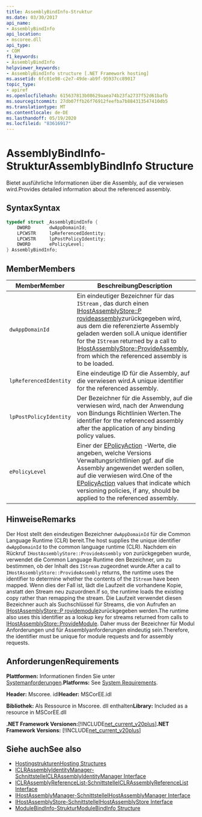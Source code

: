 ```yaml
---
title: AssemblyBindInfo-Struktur
ms.date: 03/30/2017
api_name:
- AssemblyBindInfo
api_location:
- mscoree.dll
api_type:
- COM
f1_keywords:
- AssemblyBindInfo
helpviewer_keywords:
- AssemblyBindInfo structure [.NET Framework hosting]
ms.assetid: 6fc01e98-c2e7-49de-ab9f-95937cc89017
topic_type:
- apiref
ms.openlocfilehash: 615637813b08629aaea74b23fa2737f52d61bafb
ms.sourcegitcommit: 27db07ffb26f76912feefba7b884313547410db5
ms.translationtype: MT
ms.contentlocale: de-DE
ms.lasthandoff: 05/19/2020
ms.locfileid: "83616917"
---
```

# <a name="assemblybindinfo-structure"></a><span data-ttu-id="3457a-102">AssemblyBindInfo-Struktur</span><span class="sxs-lookup"><span data-stu-id="3457a-102">AssemblyBindInfo Structure</span></span>
<span data-ttu-id="3457a-103">Bietet ausführliche Informationen über die Assembly, auf die verwiesen wird.</span><span class="sxs-lookup"><span data-stu-id="3457a-103">Provides detailed information about the referenced assembly.</span></span>  
  
## <a name="syntax"></a><span data-ttu-id="3457a-104">Syntax</span><span class="sxs-lookup"><span data-stu-id="3457a-104">Syntax</span></span>  
  
```cpp  
typedef struct _AssemblyBindInfo {  
    DWORD       dwAppDomainId;  
    LPCWSTR     lpReferencedIdentity;  
    LPCWSTR     lpPostPolicyIdentity;  
    DWORD       ePolicyLevel;  
} AssemblyBindInfo;  
```  
  
## <a name="members"></a><span data-ttu-id="3457a-105">Member</span><span class="sxs-lookup"><span data-stu-id="3457a-105">Members</span></span>  
  
|<span data-ttu-id="3457a-106">Member</span><span class="sxs-lookup"><span data-stu-id="3457a-106">Member</span></span>|<span data-ttu-id="3457a-107">Beschreibung</span><span class="sxs-lookup"><span data-stu-id="3457a-107">Description</span></span>|  
|------------|-----------------|  
|`dwAppDomainId`|<span data-ttu-id="3457a-108">Ein eindeutiger Bezeichner für das `IStream` , das durch einen [IHostAssemblyStore::P rovideassembly](ihostassemblystore-provideassembly-method.md)zurückgegeben wird, aus dem die referenzierte Assembly geladen werden soll.</span><span class="sxs-lookup"><span data-stu-id="3457a-108">A unique identifier for the `IStream` returned by a call to [IHostAssemblyStore::ProvideAssembly](ihostassemblystore-provideassembly-method.md), from which the referenced assembly is to be loaded.</span></span>|  
|`lpReferencedIdentity`|<span data-ttu-id="3457a-109">Eine eindeutige ID für die Assembly, auf die verwiesen wird.</span><span class="sxs-lookup"><span data-stu-id="3457a-109">A unique identifier for the referenced assembly.</span></span>|  
|`lpPostPolicyIdentity`|<span data-ttu-id="3457a-110">Der Bezeichner für die Assembly, auf die verwiesen wird, nach der Anwendung von Bindungs Richtlinien Werten.</span><span class="sxs-lookup"><span data-stu-id="3457a-110">The identifier for the referenced assembly after the application of any binding policy values.</span></span>|  
|`ePolicyLevel`|<span data-ttu-id="3457a-111">Einer der [EPolicyAction](epolicyaction-enumeration.md) -Werte, die angeben, welche Versions Verwaltungsrichtlinien ggf. auf die Assembly angewendet werden sollen, auf die verwiesen wird.</span><span class="sxs-lookup"><span data-stu-id="3457a-111">One of the [EPolicyAction](epolicyaction-enumeration.md) values that indicate which versioning policies, if any, should be applied to the referenced assembly.</span></span>|  
  
## <a name="remarks"></a><span data-ttu-id="3457a-112">Hinweise</span><span class="sxs-lookup"><span data-stu-id="3457a-112">Remarks</span></span>  
 <span data-ttu-id="3457a-113">Der Host stellt den eindeutigen Bezeichner `dwAppDomainId` für die Common Language Runtime (CLR) bereit.</span><span class="sxs-lookup"><span data-stu-id="3457a-113">The host supplies the unique identifier `dwAppDomainId` to the common language runtime (CLR).</span></span> <span data-ttu-id="3457a-114">Nachdem ein Rückruf `IHostAssemblyStore::ProvideAssembly` von zurückgegeben wurde, verwendet die Common Language Runtime den Bezeichner, um zu bestimmen, ob der Inhalt des `IStream` zugeordnet wurde.</span><span class="sxs-lookup"><span data-stu-id="3457a-114">After a call to `IHostAssemblyStore::ProvideAssembly` returns, the runtime uses the identifier to determine whether the contents of the `IStream` have been mapped.</span></span> <span data-ttu-id="3457a-115">Wenn dies der Fall ist, lädt die Laufzeit die vorhandene Kopie, anstatt den Stream neu zuzuordnen.</span><span class="sxs-lookup"><span data-stu-id="3457a-115">If so, the runtime loads the existing copy rather than remapping the stream.</span></span> <span data-ttu-id="3457a-116">Die Laufzeit verwendet diesen Bezeichner auch als Suchschlüssel für Streams, die von Aufrufen an [IHostAssemblyStore::P rovidemodule](ihostassemblystore-providemodule-method.md)zurückgegeben werden.</span><span class="sxs-lookup"><span data-stu-id="3457a-116">The runtime also uses this identifier as a lookup key for streams returned from calls to [IHostAssemblyStore::ProvideModule](ihostassemblystore-providemodule-method.md).</span></span> <span data-ttu-id="3457a-117">Daher muss der Bezeichner für Modul Anforderungen und für Assemblyanforderungen eindeutig sein.</span><span class="sxs-lookup"><span data-stu-id="3457a-117">Therefore, the identifier must be unique for module requests and for assembly requests.</span></span>  
  
## <a name="requirements"></a><span data-ttu-id="3457a-118">Anforderungen</span><span class="sxs-lookup"><span data-stu-id="3457a-118">Requirements</span></span>  
 <span data-ttu-id="3457a-119">**Plattformen:** Informationen finden Sie unter [Systemanforderungen](../../get-started/system-requirements.md).</span><span class="sxs-lookup"><span data-stu-id="3457a-119">**Platforms:** See [System Requirements](../../get-started/system-requirements.md).</span></span>  
  
 <span data-ttu-id="3457a-120">**Header:** Mscoree. idl</span><span class="sxs-lookup"><span data-stu-id="3457a-120">**Header:** MSCorEE.idl</span></span>  
  
 <span data-ttu-id="3457a-121">**Bibliothek:** Als Ressource in Mscoree. dll enthalten</span><span class="sxs-lookup"><span data-stu-id="3457a-121">**Library:** Included as a resource in MSCorEE.dll</span></span>  
  
 <span data-ttu-id="3457a-122">**.NET Framework Versionen:**[!INCLUDE[net_current_v20plus](../../../../includes/net-current-v20plus-md.md)]</span><span class="sxs-lookup"><span data-stu-id="3457a-122">**.NET Framework Versions:** [!INCLUDE[net_current_v20plus](../../../../includes/net-current-v20plus-md.md)]</span></span>  
  
## <a name="see-also"></a><span data-ttu-id="3457a-123">Siehe auch</span><span class="sxs-lookup"><span data-stu-id="3457a-123">See also</span></span>

- [<span data-ttu-id="3457a-124">Hostingstrukturen</span><span class="sxs-lookup"><span data-stu-id="3457a-124">Hosting Structures</span></span>](hosting-structures.md)
- [<span data-ttu-id="3457a-125">ICLRAssemblyIdentityManager-Schnittstelle</span><span class="sxs-lookup"><span data-stu-id="3457a-125">ICLRAssemblyIdentityManager Interface</span></span>](iclrassemblyidentitymanager-interface.md)
- [<span data-ttu-id="3457a-126">ICLRAssemblyReferenceList-Schnittstelle</span><span class="sxs-lookup"><span data-stu-id="3457a-126">ICLRAssemblyReferenceList Interface</span></span>](iclrassemblyreferencelist-interface.md)
- [<span data-ttu-id="3457a-127">IHostAssemblyManager-Schnittstelle</span><span class="sxs-lookup"><span data-stu-id="3457a-127">IHostAssemblyManager Interface</span></span>](ihostassemblymanager-interface.md)
- [<span data-ttu-id="3457a-128">IHostAssemblyStore-Schnittstelle</span><span class="sxs-lookup"><span data-stu-id="3457a-128">IHostAssemblyStore Interface</span></span>](ihostassemblystore-interface.md)
- [<span data-ttu-id="3457a-129">ModuleBindInfo-Struktur</span><span class="sxs-lookup"><span data-stu-id="3457a-129">ModuleBindInfo Structure</span></span>](modulebindinfo-structure.md)
